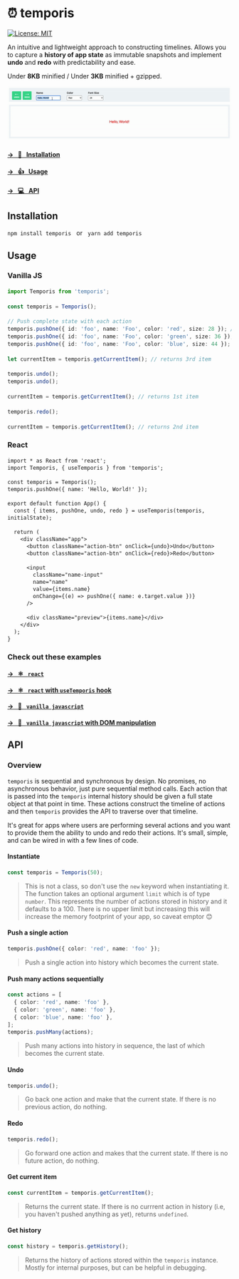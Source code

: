 # ⏰ temporis 

[![License: MIT](https://img.shields.io/badge/License-MIT-yellow.svg)](https://opensource.org/licenses/MIT) 

An intuitive and lightweight approach to constructing timelines. Allows you to capture a **history of app state** as immutable snapshots and implement **undo** and **redo** with predictability and ease. 

Under **8KB** minified / Under **3KB** minified + gzipped.

![alt text](https://github.com/kevinnayar/temporis/blob/master/src/assets/undo-redo.gif?raw=true)

#### [&rarr; &nbsp; 💾 &nbsp; Installation](#Installation)

#### [&rarr; &nbsp; 👍 &nbsp; Usage](#Usage)

#### [&rarr; &nbsp; 💻 &nbsp; API](#API)

## Installation
`npm install temporis` &nbsp; or &nbsp; `yarn add temporis`

## Usage

### Vanilla JS

```ts
import Temporis from 'temporis';

const temporis = Temporis();

// Push complete state with each action
temporis.pushOne({ id: 'foo', name: 'Foo', color: 'red', size: 28 }); // 1st
temporis.pushOne({ id: 'foo', name: 'Foo', color: 'green', size: 36 }); // 2nd
temporis.pushOne({ id: 'foo', name: 'Foo', color: 'blue', size: 44 }); // 3rd

let currentItem = temporis.getCurrentItem(); // returns 3rd item

temporis.undo();
temporis.undo();

currentItem = temporis.getCurrentItem(); // returns 1st item

temporis.redo();

currentItem = temporis.getCurrentItem(); // returns 2nd item
```

### React

```tsx
import * as React from 'react';
import Temporis, { useTemporis } from 'temporis'; 

const temporis = Temporis();
temporis.pushOne({ name: 'Hello, World!' });

export default function App() {
  const { items, pushOne, undo, redo } = useTemporis(temporis, initialState);

  return (
    <div className="app">
      <button className="action-btn" onClick={undo}>Undo</button>
      <button className="action-btn" onClick={redo}>Redo</button>

      <input
        className="name-input"
        name="name"
        value={items.name}
        onChange={(e) => pushOne({ name: e.target.value })}
      />

      <div className="preview">{items.name}</div>
    </div>
  );
}
```

### Check out these examples

#### [&rarr; &nbsp; ⚛️ &nbsp; `react`](https://github.com/kevinnayar/temporis/blob/master/src/examples/example-react.tsx)

#### [&rarr; &nbsp; ⚛️ &nbsp; `react` with `useTemporis` hook](https://github.com/kevinnayar/temporis/blob/master/src/examples/example-react-hooks.tsx)

#### [&rarr; &nbsp; 🍦 &nbsp; `vanilla javascript`](https://github.com/kevinnayar/temporis/blob/master/src/examples/example-vanilla-js.js)

#### [&rarr; &nbsp; 🍦 &nbsp; `vanilla javascript` with DOM manipulation](https://github.com/kevinnayar/temporis/blob/master/src/examples/example-vanilla-js-dom.js)

## API

### Overview

`temporis` is sequential and synchronous by design. No promises, no asynchronous behavior, just pure sequential method calls. Each action that is passed into the `temporis` internal history should be given a full state object at that point in time. These actions construct the timeline of actions and then `temporis` provides the API to traverse over that timeline.

It's great for apps where users are performing several actions and you want to provide them the ability to undo and redo their actions. It's small, simple, and can be wired in with a few lines of code.

#### Instantiate
```ts
const temporis = Temporis(50);
```
> This is not a class, so don't use the `new` keyword when instantiating it. The function takes an optional argument `limit` which is of type `number`. This represents the number of actions stored in history and it defaults to a 100. There is no upper limit but increasing this will increase the memory footprint of your app, so caveat emptor 😊

#### Push a single action
```ts
temporis.pushOne({ color: 'red', name: 'foo' });
```
> Push a single action into history which becomes the current state.

#### Push many actions sequentially
```ts
const actions = [
  { color: 'red', name: 'foo' },
  { color: 'green', name: 'foo' },
  { color: 'blue', name: 'foo' },
];
temporis.pushMany(actions);
```
> Push many actions into history in sequence, the last of which becomes the current state.

#### Undo
```ts
temporis.undo();
```
> Go back one action and make that the current state. If there is no previous action, do nothing.

#### Redo
```ts
temporis.redo();
```
> Go forward one action and makes that the current state. If there is no future action, do nothing.

#### Get current item 
```ts
const currentItem = temporis.getCurrentItem();
```
> Returns the current state. If there is no currrent action in history (i.e, you haven't pushed anything as yet), returns `undefined`.

#### Get history
```ts
const history = temporis.getHistory();
```
> Returns the history of actions stored within the `temporis` instance. Mostly for internal purposes, but can be helpful in debugging. 




